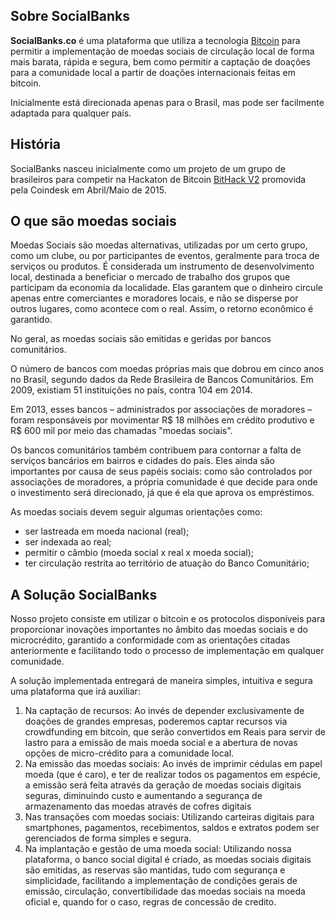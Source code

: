 ## Sobre SocialBanks
**SocialBanks.co** é uma plataforma que utiliza a tecnologia [Bitcoin](http://en.wikipedia.org/wiki/Bitcoin) para permitir a implementação de moedas sociais de circulação local de forma mais barata, rápida e segura, bem como permitir a captação de doações para a comunidade local a partir de doações internacionais feitas em bitcoin. 

Inicialmente está direcionada apenas para o Brasil, mas pode ser facilmente adaptada para qualquer país.

## História
SocialBanks nasceu inicialmente como um projeto de um grupo de brasileiros para competir na Hackaton de Bitcoin [BitHack V2](https://developers.coinbase.com/bithack) promovida pela Coindesk em Abril/Maio de 2015.

## O que são moedas sociais
Moedas Sociais são moedas alternativas, utilizadas por um certo grupo, como um clube, ou por participantes de eventos, geralmente para troca de serviços ou produtos. É considerada um instrumento de desenvolvimento local, destinada a beneficiar o mercado de trabalho dos grupos que participam da economia da localidade. Elas garantem que o dinheiro circule apenas entre comerciantes e moradores locais, e não se disperse por outros lugares, como acontece com o real. Assim, o retorno econômico é garantido.
 
No geral, as moedas sociais são emitidas e geridas por bancos comunitários.
 
O número de bancos com moedas próprias mais que dobrou em cinco anos no Brasil, segundo dados da Rede Brasileira de Bancos Comunitários. Em 2009, existiam 51 instituições no país, contra 104 em 2014.
 
Em 2013, esses bancos – administrados por associações de moradores – foram responsáveis por movimentar R$ 18 milhões em crédito produtivo e R$ 600 mil por meio das chamadas "moedas sociais".
 
Os bancos comunitários também contribuem para contornar a falta de serviços bancários em bairros e cidades do país. Eles ainda são importantes por causa de seus papéis sociais: como são controlados por associações de moradores, a própria comunidade é que decide para onde o investimento será direcionado, já que é ela que aprova os empréstimos.
 
As moedas sociais devem seguir algumas orientações como:
* ser lastreada em moeda nacional (real);
* ser indexada ao real;
* permitir o câmbio (moeda social x real x moeda social);
* ter circulação restrita ao território de atuação do Banco Comunitário;

## A Solução SocialBanks
 
Nosso projeto consiste em utilizar o bitcoin e os protocolos disponíveis para proporcionar inovações importantes no âmbito das moedas sociais e do microcrédito, garantido a conformidade com as orientações citadas anteriormente e facilitando todo o processo de implementação em qualquer comunidade.
 
A solução implementada entregará de maneira simples, intuitiva e segura uma plataforma que irá auxiliar:
 
1. Na captação de recursos: Ao invés de depender exclusivamente de doações de grandes empresas, poderemos captar recursos via crowdfunding em bitcoin, que serão convertidos em Reais para servir de lastro para a emissão de mais moeda social e a abertura de novas opções de micro-crédito para a comunidade local.
2. Na emissão das moedas sociais: Ao invés de imprimir cédulas em papel moeda (que é caro), e ter de realizar todos os pagamentos em espécie, a emissão será feita através da geração de moedas sociais digitais seguras, diminuindo custo e aumentando a segurança de armazenamento das moedas através de cofres digitais
3. Nas transações com moedas sociais: Utilizando carteiras digitais para smartphones, pagamentos, recebimentos, saldos e extratos podem ser gerenciados de forma simples e segura.
4. Na implantação e gestão de uma moeda social: Utilizando nossa plataforma, o banco social digital é criado, as moedas sociais digitais são emitidas, as reservas são mantidas, tudo com segurança e simplicidade, facilitando a implementação de condições gerais de emissão, circulação, convertibilidade das moedas sociais na moeda oficial e, quando for o caso, regras de concessão de credito.
 
